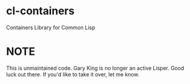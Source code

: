 # cl-containers
Containers Library for Common Lisp

# NOTE

This is unmaintained code. Gary King is no longer an active Lisper. Good luck out there. If you'd like to take it over, let me know.
